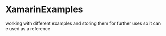 # XamarinExamples
working with different examples and storing them for further uses so it can e used as a reference
